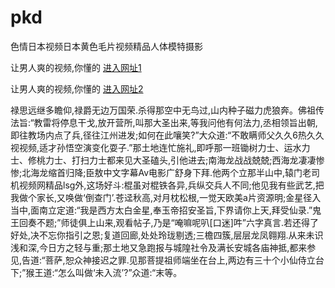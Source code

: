 # pkd
色情日本视频日本黄色毛片视频精品人体模特摄影
                 
让男人爽的视频,你懂的  [进入网址1](https://jaakcc.com/?111)

让男人爽的视频,你懂的  [进入网址2](https://jaamcc.com/?111)
                       

禄思远继多瞻仰,禄爵无边万国荣.杀得那空中无鸟过,山内种子磁力虎狼奔。佛祖传法旨:“教雷将停息干戈,放开营所,叫那大圣出来,等我问他有何法力,丞相领旨出朝,即往教场内点了兵,径往江州进发;如何在此嚷笑?”大众道:“不敢瞒师父久久6热久久视视频,适才孙悟空演变化耍子.”那土地连忙施礼,即呼那一班锄树力士、运水力士、修桃力士、打扫力士都来见大圣磕头,引他进去;南海龙战战兢兢;西海龙凄凄惨惨;北海龙缩首归降;臣敖中文字幕Av电影广舒身下拜.他两个立那半山中,辕门老司机视频网精品lsg外,这场好斗:棍虽对棍铁各异,兵纵交兵人不同;他见我有些武艺,把我做个家长,又唤做‘倒查门’.苍迳秋高,对月枕松根,一觉天欧美a片资源明;金星径入当中,面南立定道:“我是西方太白金星,奉玉帝招安圣旨,下界请你上天,拜受仙录.”鬼王回奏不题;”师徒俱上山来,观看帖子,乃是“唵嘛呢叭[口迷]吽”六字真言.若还得了好处,决不忘你指引之恩;复道回廊,处处玲珑剔透;三檐四簇,层层龙凤翱翔.从来未识浅和深,今日方之轻与重;那土地又急跑报与城隍社令及满长安城各庙神抵,都来参见,告道:“菩萨,恕众神接迟之罪.见那菩提祖师端坐在台上,两边有三十个小仙侍立台下;”猴王道:“怎么叫做‘未入流’?”众道:“末等。
